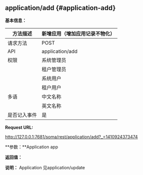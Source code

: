 ## application/add {#application-add}

**基本信息：**

| 方法描述 | 新增应用（增加应用记录不物化） |
| --- | --- |
| 请求方法 | POST |
| API | application/add |
| 权限 | 系统管理员 | 是 |
|  | 租户管理员 | 是 |
|  | 系统用户 | 是 |
|  | 租户用户 | 是 |
| 多语 | 中文名称 | 新增应用 |
|  | 英文名称 | **Create application** |
| 是否记入事件 | 是 |

**Request URL:**

http://127.0.0.1:7681/soma/rest/application/add?_=1410924373474

**参数：**Application app

**返回值：**

**说明：** Application 见application/update